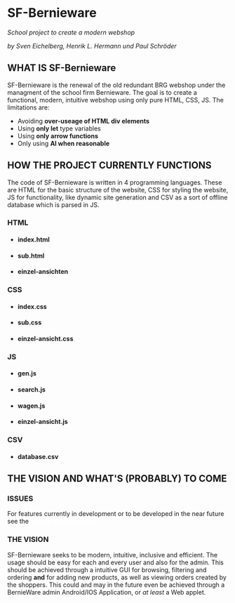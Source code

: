 # SF-Bernieware

*School project to create a modern webshop*

*by Sven Eichelberg, Henrik L. Hermann und Paul Schröder*

## WHAT IS SF-Bernieware

SF-Bernieware is the renewal of the old redundant BRG webshop under the managment of the school firm Bernieware. The goal is to create a functional, modern, intuitive webshop using only pure HTML, CSS, JS. The limitations are:

* Avoiding **over-useage of HTML div elements**
* Using **only let** type variables
* Using **only arrow functions**
* Only using **AI when reasonable**

## HOW THE PROJECT CURRENTLY FUNCTIONS

  The code of SF-Bernieware is written in 4 programming languages.
  These are HTML for the basic structure of the website, CSS for styling the website, JS for functionality, like dynamic site generation and CSV as a sort of offline database which is parsed in JS.

### HTML

* #### index.html
  
* #### sub.html

* #### einzel-ansichten

### CSS

* #### index.css

* #### sub.css

* #### einzel-ansicht.css

### JS

* #### gen.js

* #### search.js

* #### wagen.js
  
* #### einzel-ansicht.js

### CSV

* #### database.csv

## THE VISION AND WHAT'S (PROBABLY) TO COME

### ISSUES

  For features currently in development or to be developed in the near future see the <a style = "color: white; " href = "https://github.com/PaulusMaulusIII/SF-Bernieware/issues">***GitHub issues section***</a>

### THE VISION

  SF-Bernieware seeks to be modern, intuitive, inclusive and efficient. The usage should be easy for each and every user and also for the admin. This should be achieved through a intuitive GUI for browsing, filtering and ordering **and** for adding new products, as well as viewing orders created by the shoppers. This could and may in the future even be achieved through a BernieWare admin Android/IOS Application, or *at least* a Web applet.
